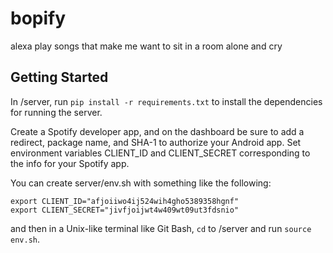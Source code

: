 # bopify

alexa play songs that make me want to sit in a room alone and cry

## Getting Started

In /server, run `pip install -r requirements.txt` to install the dependencies for running the server.

Create a Spotify developer app, and on the dashboard be sure to add a redirect, package name, and SHA-1 to authorize your Android app. Set environment variables CLIENT_ID and CLIENT_SECRET corresponding to the info for your Spotify app.

You can create server/env.sh with something like the following:
```
export CLIENT_ID="afjoiiwo4ij524wih4gho5389358hgnf"
export CLIENT_SECRET="jivfjoijwt4w409wt09ut3fdsnio"
```
and then in a Unix-like terminal like Git Bash, `cd` to /server and run `source env.sh`.
